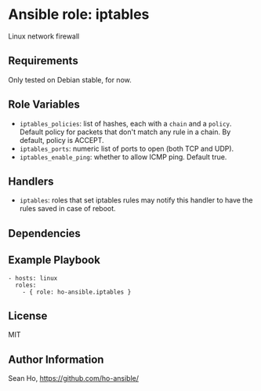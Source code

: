 # Ansible role: iptables
Linux network firewall

## Requirements
Only tested on Debian stable, for now.

## Role Variables
+ `iptables_policies`: list of hashes,
  each with a `chain` and a `policy`.
  Default policy for packets that don't match any rule
  in a chain. By default, policy is ACCEPT.
+ `iptables_ports`: numeric list of ports to open
  (both TCP and UDP).
+ `iptables_enable_ping`: whether to allow ICMP ping.
  Default true.

## Handlers
+ `iptables`: roles that set iptables rules may notify this handler to have the rules saved in case of reboot.

## Dependencies

## Example Playbook

```
- hosts: linux
  roles:
    - { role: ho-ansible.iptables }
```

## License
MIT

## Author Information
Sean Ho, https://github.com/ho-ansible/

